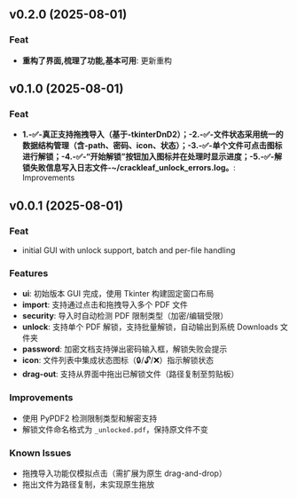 ## v0.2.0 (2025-08-01)

### Feat

- **重构了界面,梳理了功能,基本可用**: 更新重构

## v0.1.0 (2025-08-01)

### Feat

- **1.-✅-真正支持拖拽导入（基于-tkinterDnD2）；-2.-✅-文件状态采用统一的数据结构管理（含-path、密码、icon、状态）；-3.-✅-单个文件可点击图标进行解锁；-4.-✅-“开始解锁”按钮加入图标并在处理时显示进度；-5.-✅-解锁失败信息写入日志文件-~/crackleaf_unlock_errors.log。**: Improvements

## v0.0.1 (2025-08-01)

### Feat

- initial GUI with unlock support, batch and per-file handling

### Features

- **ui**: 初始版本 GUI 完成，使用 Tkinter 构建固定窗口布局
- **import**: 支持通过点击和拖拽导入多个 PDF 文件
- **security**: 导入时自动检测 PDF 限制类型（加密/编辑受限）
- **unlock**: 支持单个 PDF 解锁，支持批量解锁，自动输出到系统 Downloads 文件夹
- **password**: 加密文档支持弹出密码输入框，解锁失败会提示
- **icon**: 文件列表中集成状态图标（🔒/🔓/❌）指示解锁状态
- **drag-out**: 支持从界面中拖出已解锁文件（路径复制至剪贴板）

### Improvements

- 使用 PyPDF2 检测限制类型和解密支持
- 解锁文件命名格式为 `_unlocked.pdf`，保持原文件不变

### Known Issues

- 拖拽导入功能仅模拟点击（需扩展为原生 drag-and-drop）
- 拖出文件为路径复制，未实现原生拖放
